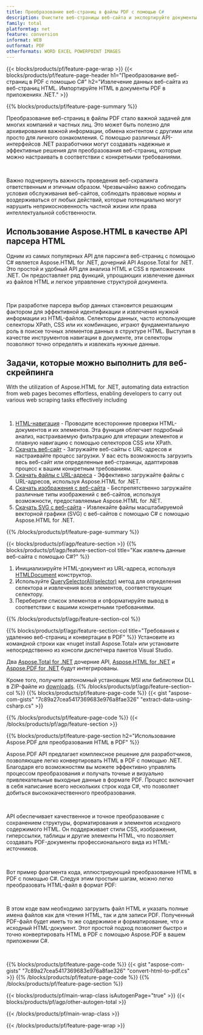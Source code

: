 ```yaml
---
title: Преобразование веб-страниц в файлы PDF с помощью C#
description: Очистите веб-страницы веб-сайта и экспортируйте документы HTML в PDF. Разрабатывайте приложения .NET для очистки данных веб-сайта в формате PDF. 
family: total
platformtag: net
feature: conversion
informat: WEB
outformat: PDF
otherformats: WORD EXCEL POWERPOINT IMAGES
---
```

{{< blocks/products/pf/feature-page-wrap >}}
{{< blocks/products/pf/feature-page-header h1="Преобразование веб-страниц в PDF с помощью C#" h2="Извлечение данных веб-сайта из веб-страниц HTML. Импортируйте HTML в документы PDF в приложениях .NET." >}}

{{% blocks/products/pf/feature-page-summary %}}

<p>Преобразование веб-страниц в файлы PDF стало важной задачей для многих компаний и частных лиц. Это может быть полезно для архивирования важной информации, обмена контентом с другими или просто для личного ознакомления. С помощью различных API-интерфейсов .NET разработчики могут создавать надежные и эффективные решения для преобразования веб-страниц, которые можно настраивать в соответствии с конкретными требованиями.</p><br />

<p>Важно подчеркнуть важность проведения веб-скрапинга ответственным и этичным образом. Чрезвычайно важно соблюдать условия обслуживания веб-сайтов, соблюдать правовые нормы и воздерживаться от любых действий, которые потенциально могут нарушить неприкосновенность частной жизни или права интеллектуальной собственности.</p>

<h2 class="heading-border">Использование Aspose.HTML в качестве API парсера HTML</h2>

<p>Одним из самых популярных API для парсинга веб-страниц с помощью C# является Aspose.HTML for .NET, дочерний API Aspose.Total for .NET. Это простой и удобный API для анализа HTML и CSS в приложениях .NET. Он предоставляет ряд функций, упрощающих извлечение данных из файлов HTML и легкое управление структурой документа.</p><br />

<p>При разработке парсера выбор данных становится решающим фактором для эффективной идентификации и извлечения нужной информации из HTML-файлов. Селекторы данных, часто использующие селекторы XPath, CSS или их комбинацию, играют фундаментальную роль в поиске точных элементов данных в структуре HTML. Выступая в качестве инструментов навигации в документе, эти селекторы позволяют точно определять и извлекать нужные данные.</p>

<h2 class="heading-border">Задачи, которые можно выполнить для веб-скрейпинга</h2>

<p>With the utilization of Aspose.HTML for .NET, automating data extraction from web pages becomes effortless, enabling developers to carry out various web scraping tasks effectively including</p><br />

1. [HTML-навигация](https://docs.aspose.com/html/net/html-navigation/) - Проводите всесторонние проверки HTML-документов и их элементов. Эта функция облегчает подробный анализ, настраиваемую фильтрацию для итерации элементов и плавную навигацию с помощью селекторов CSS или XPath.
2. [Скачать веб-сайт](https://docs.aspose.com/html/net/download-website/) - Загружайте веб-сайты с URL-адресов и настраивайте процесс загрузки. У вас есть возможность загрузить весь веб-сайт или определенные веб-страницы, адаптировав процесс к вашим конкретным требованиям.
3. [Скачать файлы с URL-адреса](https://docs.aspose.com/html/net/download-file-from-url/) - Эффективно загружайте файлы с URL-адресов, используя Aspose.HTML for .NET.
4. [Скачать изображения с веб-сайта](https://docs.aspose.com/html/net/download-images-from-website/) - Беспрепятственно загружайте различные типы изображений с веб-сайтов, используя возможности, предоставляемые Aspose.HTML for .NET.
5. [Скачать SVG с веб-сайта](https://docs.aspose.com/html/net/download-svg-from-website/) - Извлекайте файлы масштабируемой векторной графики (SVG) с веб-сайтов с помощью C# с помощью Aspose.HTML for .NET.

{{% /blocks/products/pf/feature-page-summary  %}}

{{< blocks/products/pf/agp/feature-section >}}
{{% blocks/products/pf/agp/feature-section-col title="Как извлечь данные веб-сайта с помощью C#?" %}}

1. Инициализируйте HTML-документ из URL-адреса, используя [HTMLDocument](https://reference.aspose.com/html/net/aspose.html/htmldocument/htmldocument/) конструктор.
2. Используйте [QuerySelectorAll(selector)](https://reference.aspose.com/html/net/aspose.html.dom/document/queryselectorall/) метод для определения селектора и извлечения всех элементов, соответствующих селектору.
3. Переберите список элементов и отформатируйте вывод в соответствии с вашими конкретными требованиями.
 
{{% /blocks/products/pf/agp/feature-section-col %}}

{{% blocks/products/pf/agp/feature-section-col title="Требования к удалению веб-страниц и конвертации в PDF" %}}
Установите из командной строки как «nuget install Aspose.Total» или установите непосредственно из консоли диспетчера пакетов Visual Studio.

Два [Aspose.Total for .NET](https://products.aspose.com/total/net/) дочерние API, [Aspose.HTML for .NET](https://products.aspose.com/html/net/) и [Aspose.PDF for .NET](https://products.aspose.com/pdf/net/) будут интегрированы.

Кроме того, получите автономный установщик MSI или библиотеки DLL в ZIP-файле из [downloads](https://releases.aspose.com/total/net).
{{% /blocks/products/pf/agp/feature-section-col %}}
{{% blocks/products/pf/feature-page-code %}}
{{< gist "aspose-com-gists" "7c89a27cea5417369683e976a8fae326" "extract-data-using-csharp.cs" >}}

{{% /blocks/products/pf/feature-page-code %}}
{{< /blocks/products/pf/agp/feature-section >}}

{{% blocks/products/pf/feature-page-section  h2="Использование Aspose.PDF для преобразования HTML в PDF" %}}
<p>Aspose.PDF API предлагает комплексное решение для разработчиков, позволяющее легко конвертировать HTML в PDF с помощью .NET. Благодаря его возможностям вы можете эффективно управлять процессом преобразования и получать точные и визуально привлекательные выходные данные в формате PDF. Процесс включает в себя написание всего нескольких строк кода C#, что позволяет добиться высококачественного преобразования.</p><br />

<p>API обеспечивает качественное и точное преобразование с сохранением структуры, форматирования и элементов исходного содержимого HTML. Он поддерживает стили CSS, изображения, гиперссылки, таблицы и другие элементы HTML, что позволяет создавать PDF-документы профессионального вида из HTML-источников.</p><br />

<p>Вот пример фрагмента кода, иллюстрирующий преобразование HTML в PDF с помощью C#. Следуя этим простым шагам, можно легко преобразовать HTML-файл в формат PDF:</p><br />

<p>В этом коде вам необходимо загрузить файл HTML и указать полные имена файлов как для чтения HTML, так и для записи PDF. Полученный PDF-файл будет иметь то же содержимое и форматирование, что и исходный HTML-документ. Этот простой подход позволяет быстро и точно конвертировать HTML в PDF с помощью Aspose.PDF в вашем приложении C#.</p><br />

{{% blocks/products/pf/feature-page-code %}}
{{< gist "aspose-com-gists" "7c89a27cea5417369683e976a8fae326" "convert-html-to-pdf.cs" >}}
{{% /blocks/products/pf/feature-page-code  %}}
{{% /blocks/products/pf/feature-page-section %}}

{{< blocks/products/pf/main-wrap-class isAutogenPage="true" >}}
{{< blocks/products/pf/agp/other-autogen-total >}}

{{< /blocks/products/pf/main-wrap-class >}}

{{< /blocks/products/pf/feature-page-wrap >}}